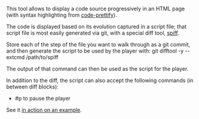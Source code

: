 This tool allows to display a code source progressively in an HTML page (with syntax highlighting from [code-prettify](http://code.google.com/p/google-code-prettify/)).

The code is displayed based on its evolution captured in a script file; that script file is most easily generated via git, with a special diff tool, [spiff](https://github.com/dontcallmedom/spiff).

Store each of the step of the file you want to walk through as a git commit, and then generate the script to be used by the player with:
  git difftool -y --extcmd /path/to/spiff <idfirstcommit> <filename>

The output of that command can then be used as the script for the player.

In addition to the diff, the script can also accept the following commands (in between diff blocks):
* #p to pause the player

See it [in action on an example](http://dontcallmedom.github.com/code-talks/player.html).